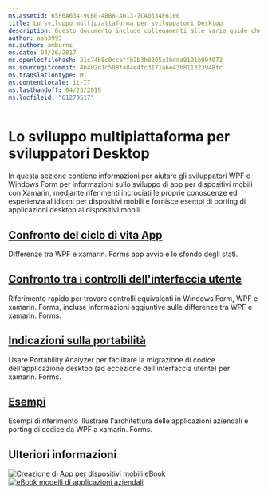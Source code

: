 ```yaml
---
ms.assetid: 65F6A634-9CB0-4BB8-A013-7CA0334F6100
title: Lo sviluppo multipiattaforma per sviluppatori Desktop
description: Questo documento include collegamenti alle varie guide che descrivono xamarin. Forms per sviluppatori WPF e Windows Form. Il contenuto collegato esamina del ciclo di vita dell'applicazione, i controlli dell'interfaccia utente, il porting di linee guida ed esempi.
author: asb3993
ms.author: amburns
ms.date: 04/26/2017
ms.openlocfilehash: 21c74b8c0ccaffb2b3b8205a3bdda9101b99f072
ms.sourcegitcommit: 4b402d1c508fa84e4fc3171a6e43b811323948fc
ms.translationtype: MT
ms.contentlocale: it-IT
ms.lasthandoff: 04/23/2019
ms.locfileid: "61270517"
---
```

# <a name="cross-platform-for-desktop-developers"></a>Lo sviluppo multipiattaforma per sviluppatori Desktop

In questa sezione contiene informazioni per aiutare gli sviluppatori WPF e Windows Form per informazioni sullo sviluppo di app per dispositivi mobili con Xamarin, mediante riferimenti incrociati le proprie conoscenze ed esperienza al idiomi per dispositivi mobili e fornisce esempi di porting di applicazioni desktop ai dispositivi mobili.

## <a name="app-lifecycle-comparisonlifecyclemd"></a>[Confronto del ciclo di vita App](lifecycle.md)

Differenze tra WPF e xamarin. Forms app avvio e lo sfondo degli stati.

## <a name="ui-controls-comparisoncontrolsindexmd"></a>[Confronto tra i controlli dell'interfaccia utente](controls/index.md)

Riferimento rapido per trovare controlli equivalenti in Windows Form, WPF e xamarin. Forms, incluse informazioni aggiuntive sulle differenze tra WPF e xamarin. Forms.

## <a name="porting-guidanceportingmd"></a>[Indicazioni sulla portabilità](porting.md)

Usare Portability Analyzer per facilitare la migrazione di codice dell'applicazione desktop (ad eccezione dell'interfaccia utente) per xamarin. Forms.

## <a name="samplessamplesmd"></a>[Esempi](samples.md)

Esempi di riferimento illustrare l'architettura delle applicazioni aziendali e porting di codice da WPF a xamarin. Forms.

## <a name="learn-more"></a>Ulteriori informazioni

[![Creazione di App per dispositivi mobili eBook](images/creating-sml.png)](~/xamarin-forms/creating-mobile-apps-xamarin-forms/index.md) [ ![eBook modelli di applicazioni aziendali](images/enterprise-sml.png)](~/xamarin-forms/enterprise-application-patterns/index.md)

